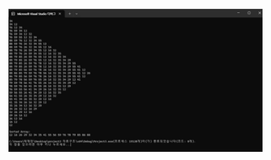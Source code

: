 ![](https://github.com/JHONEY-076/5702216-Chae-Jae-Heon/blob/master/6-sortbyheap/Project5/%ED%99%94%EB%A9%B4%20%EC%BA%A1%EC%B2%98%202024-10-17%20142726.jpg)
